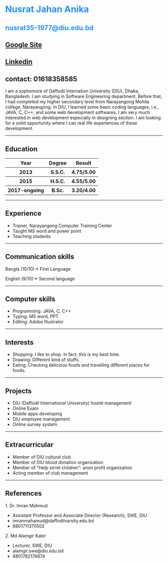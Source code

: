 <html>
<body>

<h1><b><p style="color:DodgerBlue;"> Nusrat Jahan Anika</p></b></h1> 
<h2><p style="color:DodgerBlue;">nusrat35-1977@diu.edu.bd </p></h2>
<h2><a href="https://sites.google.com/diu.edu.bd/njanika/home">Google Site</a></h2>
<h2><a href="www.linkedin.com/in/njanika">Linkedin</a></h2>

<h2>contact: 01618358585</h2>

<p> I am a sophomore of Daffodil Internation University (DIU), Dhaka, Bangladesh. I am studying in Software Engineering department. Before that, I had completed my higher secondary level from Narayangong Mohila college, Narayangong. In DIU, I learned some basic coding languages, i.e., JAVA, C, C++, and some web development softwares. I am very much interested in web development especially in designing section. I am looking for a solid opportunity where I can real life experiences of these development. </p>
<hr>
<h2>Education</h2>
<table>
  <tr>
    <th>Year</th>
    <th>Degree</th>
    <th>Result</th>
  </tr>
  <tr>
    <th>2013</th>
    <th>S.S.C.</th>
    <th>4.75/5.00</th>
  </tr>

  <tr>
    <th>2015</th>
    <th>H.S.C.</th>
    <th>4.55/5.00</th>
  </tr>
  <tr>
    <th>2017-ongoing</th>
    <th>B.Sc.</th>
    <th>3.20/4.00</th>
  </tr>
  </table>
  <hr>
  <h2>Experience</h2>
  <ul>
  <li>Trainer, Narayangong Computer Training Center</li>
  <li>Taught MS word and power point</li>
  <li>Teaching students </li>
  </ul>  
  <hr>
<h2>Communication skills</h2>
  <p>Bangla (10/10)-> First Language </p>
  <p>English (9/10)-> Second language </p>
  <hr>
<h2>Computer skills</h2>
 <ul>
  <li>Programming: JAVA, C, C++</li>
  <li>Typing: MS word, PPT</li>
  <li>Editing: Adobe Illustrator </li>
  </ul>  
<hr>
 
<h2>Interests</h2>
 <ul>
  <li>Shopping: I like to shop. In fact, this is my best time. </li>
  <li>Drawing: Different kind of stuffs.</li>
  <li>Eating: Checking delicious foods and travelling different places for foods. </li>
  </ul>  

<hr>

<h2> Projects</h2>

 <ul>
  <li>DIU (Daffodil International University) hostel management </li>
  <li>Online Exam</li>
  <li>Mobile apps developing </li>
  <li>DIU employee management </li>
  <li>Online survey system </li>
  
  </ul> 
<hr>
<h2> Extracurricular </h2>
 <ul>
  <li>Member of DIU cultural club </li>
  <li>Member of DIU blood donation organization</li>
  <li>Member of "Help strret children": anon profit organization </li>
  <li>Acting member of club management </li>
  </ul> 
<hr>
<h2>References</h2>
<p>1. Dr. Imran Mahmud</p>
<ul>
  <li>Assistant Professor and Associate Director (Research), SWE, DIU </li>
  <li>imranmahamud@daffodilvarsity.edu.bd</li>
  <li>8801711370502 </li>
  </ul> 
<p>2. Md Alamgir Kabir</p>
<ul>
  <li>Lecturer, SWE, DIU </li>
  <li> alamgir.swe@diu.edu.bd</li>
  <li>8801782176674</li>
  </ul> 


</body>
</html>


 
